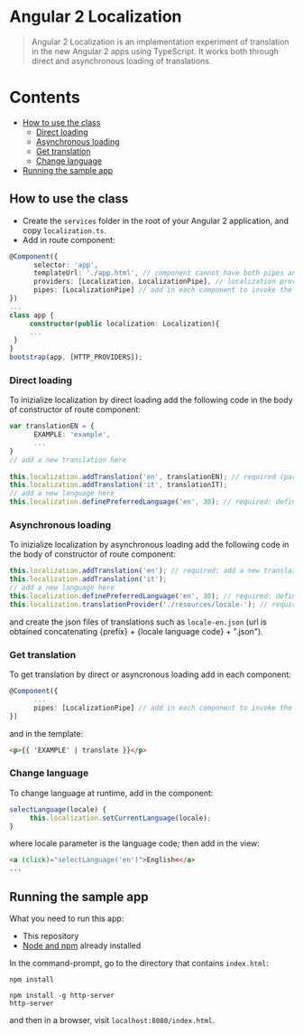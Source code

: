 # Angular 2 Localization
> Angular 2 Localization is an implementation experiment of translation in the new Angular 2 apps using TypeScript.
> It works both through direct and asynchronous loading of translations.

# Contents
* [How to use the class](#how-to-use-the-class)
    * [Direct loading](#direct-loading)
    * [Asynchronous loading](#asynchronous-loading)
    * [Get translation](#get-translation)
    * [Change language](#change-language)
* [Running the sample app](#running-the-sample-app)

## How to use the class
- Create the `services` folder in the root of your Angular 2 application, and copy `localization.ts`.
- Add in route component:
```TypeScript
@Component({
      selector: 'app',
      templateUrl: './app.html', // component cannot have both pipes and @View set at the same time
      providers: [Localization, LocalizationPipe], // localization providers: inherited by all descendants
      pipes: [LocalizationPipe] // add in each component to invoke the transform method
})
...
class app {
     constructor(public localization: Localization){
     ...
 }
}
bootstrap(app, [HTTP_PROVIDERS]);
```

### Direct loading
To inizialize localization by direct loading add the following code in the body of constructor of route component:
```TypeScript
var translationEN = {
      EXAMPLE: 'example',
      ...
}
// add a new translation here
 
this.localization.addTranslation('en', translationEN); // required (parameters: language, translation)
this.localization.addTranslation('it', translationIT);
// add a new language here 
this.localization.definePreferredLanguage('en', 30); // required: define preferred language (parameter: default language, expires (No days) - if omitted, the cookie becomes a session cookie)
```

### Asynchronous loading
To inizialize localization by asynchronous loading add the following code in the body of constructor of route component:
```TypeScript
this.localization.addTranslation('en'); // required: add a new translations (parameter: a new language) 
this.localization.addTranslation('it');
// add a new language here 
this.localization.definePreferredLanguage('en', 30); // required: define preferred language (parameter: default language, expires (No days) - if omitted, the cookie becomes a session cookie)
this.localization.translationProvider('./resources/locale-'); // required: initialize translation provider (parameter: path prefix)
```
and create the json files of translations such as `locale-en.json` (url is obtained concatenating {prefix} + {locale language code} + ".json").

### Get translation
To get translation by direct or asyncronous loading add in each component:
```TypeScript
@Component({
      ...
      pipes: [LocalizationPipe] // add in each component to invoke the transform method
})
```
and in the template:
```Html
<p>{{ 'EXAMPLE' | translate }}</p>
```

### Change language
To change language at runtime, add in the component:
```TypeScript
selectLanguage(locale) {
     this.localization.setCurrentLanguage(locale);
}
```
where locale parameter is the language code; then add in the view:
```Html
<a (click)="selectLanguage('en')">English<</a>
...
```

## Running the sample app
What you need to run this app:
- This repository
- [Node and npm](https://nodejs.org) already installed

In the command-prompt, go to the directory that contains `index.html`:
```
npm install

npm install -g http-server
http-server
```
and then in a browser, visit `localhost:8080/index.html`.